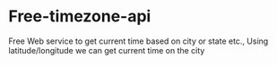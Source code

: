 # Free-timezone-api
Free Web service to get current time based on city or state etc., Using latitude/longitude we can get current time on the city
